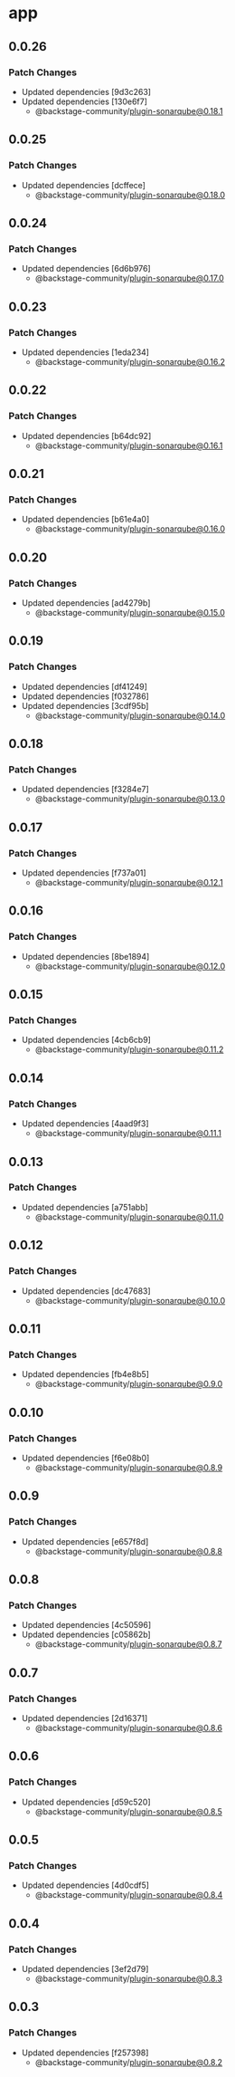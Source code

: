 # app

## 0.0.26

### Patch Changes

- Updated dependencies [9d3c263]
- Updated dependencies [130e6f7]
  - @backstage-community/plugin-sonarqube@0.18.1

## 0.0.25

### Patch Changes

- Updated dependencies [dcffece]
  - @backstage-community/plugin-sonarqube@0.18.0

## 0.0.24

### Patch Changes

- Updated dependencies [6d6b976]
  - @backstage-community/plugin-sonarqube@0.17.0

## 0.0.23

### Patch Changes

- Updated dependencies [1eda234]
  - @backstage-community/plugin-sonarqube@0.16.2

## 0.0.22

### Patch Changes

- Updated dependencies [b64dc92]
  - @backstage-community/plugin-sonarqube@0.16.1

## 0.0.21

### Patch Changes

- Updated dependencies [b61e4a0]
  - @backstage-community/plugin-sonarqube@0.16.0

## 0.0.20

### Patch Changes

- Updated dependencies [ad4279b]
  - @backstage-community/plugin-sonarqube@0.15.0

## 0.0.19

### Patch Changes

- Updated dependencies [df41249]
- Updated dependencies [f032786]
- Updated dependencies [3cdf95b]
  - @backstage-community/plugin-sonarqube@0.14.0

## 0.0.18

### Patch Changes

- Updated dependencies [f3284e7]
  - @backstage-community/plugin-sonarqube@0.13.0

## 0.0.17

### Patch Changes

- Updated dependencies [f737a01]
  - @backstage-community/plugin-sonarqube@0.12.1

## 0.0.16

### Patch Changes

- Updated dependencies [8be1894]
  - @backstage-community/plugin-sonarqube@0.12.0

## 0.0.15

### Patch Changes

- Updated dependencies [4cb6cb9]
  - @backstage-community/plugin-sonarqube@0.11.2

## 0.0.14

### Patch Changes

- Updated dependencies [4aad9f3]
  - @backstage-community/plugin-sonarqube@0.11.1

## 0.0.13

### Patch Changes

- Updated dependencies [a751abb]
  - @backstage-community/plugin-sonarqube@0.11.0

## 0.0.12

### Patch Changes

- Updated dependencies [dc47683]
  - @backstage-community/plugin-sonarqube@0.10.0

## 0.0.11

### Patch Changes

- Updated dependencies [fb4e8b5]
  - @backstage-community/plugin-sonarqube@0.9.0

## 0.0.10

### Patch Changes

- Updated dependencies [f6e08b0]
  - @backstage-community/plugin-sonarqube@0.8.9

## 0.0.9

### Patch Changes

- Updated dependencies [e657f8d]
  - @backstage-community/plugin-sonarqube@0.8.8

## 0.0.8

### Patch Changes

- Updated dependencies [4c50596]
- Updated dependencies [c05862b]
  - @backstage-community/plugin-sonarqube@0.8.7

## 0.0.7

### Patch Changes

- Updated dependencies [2d16371]
  - @backstage-community/plugin-sonarqube@0.8.6

## 0.0.6

### Patch Changes

- Updated dependencies [d59c520]
  - @backstage-community/plugin-sonarqube@0.8.5

## 0.0.5

### Patch Changes

- Updated dependencies [4d0cdf5]
  - @backstage-community/plugin-sonarqube@0.8.4

## 0.0.4

### Patch Changes

- Updated dependencies [3ef2d79]
  - @backstage-community/plugin-sonarqube@0.8.3

## 0.0.3

### Patch Changes

- Updated dependencies [f257398]
  - @backstage-community/plugin-sonarqube@0.8.2
